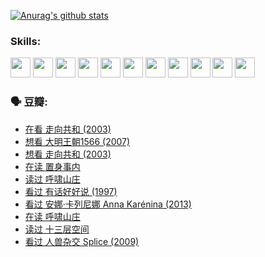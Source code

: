 
[![Anurag's github stats](https://github-readme-stats.vercel.app/api?username=w940853815)](https://github.com/anuraghazra/github-readme-stats)

### Skills:

<code><img height="32" src="https://cdn.jsdelivr.net/npm/simple-icons@v5/icons/python.svg"></code>
<code><img height="32" src="https://cdn.jsdelivr.net/npm/simple-icons@v5/icons/javascript.svg"></code>
<code><img height="32" src="https://cdn.jsdelivr.net/npm/simple-icons@v5/icons/django.svg"></code>
<code><img height="32" src="https://cdn.jsdelivr.net/npm/simple-icons@v5/icons/flask.svg"></code>
<code><img height="32" src="https://cdn.jsdelivr.net/npm/simple-icons@v5/icons/vuetify.svg"></code>
<code><img height="32" src="https://cdn.jsdelivr.net/npm/simple-icons@v5/icons/git.svg"></code>
<code><img height="32" src="https://cdn.jsdelivr.net/npm/simple-icons@v5/icons/docker.svg"></code>
<code><img height="32" src="https://cdn.jsdelivr.net/npm/simple-icons@v5/icons/postgresql.svg"></code>
<code><img height="32" src="https://cdn.jsdelivr.net/npm/simple-icons@v5/icons/elasticsearch.svg"></code>
<code><img height="32" src="https://cdn.jsdelivr.net/npm/simple-icons@v5/icons/macos.svg"></code>
<code><img height="32" src="https://cdn.jsdelivr.net/npm/simple-icons@v5/icons/linux.svg"></code>

### 🗣 豆瓣:

<!-- DOUBAN-ACTIVITIES:START -->
- [在看 走向共和‎ (2003)](https://www.douban.com/people/136069238/status/3711470443/?_i=41257592)
- [想看 大明王朝1566‎ (2007)](https://www.douban.com/people/136069238/status/3710980213/?_i=41257592)
- [想看 走向共和‎ (2003)](https://www.douban.com/people/136069238/status/3710980002/?_i=41257592)
- [在读 置身事内](https://www.douban.com/people/136069238/status/3710472151/?_i=41257592)
- [读过 呼啸山庄](https://www.douban.com/people/136069238/status/3710470617/?_i=41257592)
- [看过 有话好好说‎ (1997)](https://www.douban.com/people/136069238/status/3709833172/?_i=41257592)
- [看过 安娜·卡列尼娜 Anna Karénina‎ (2013)](https://www.douban.com/people/136069238/status/3708942010/?_i=41257592)
- [在读 呼啸山庄](https://www.douban.com/people/136069238/status/3701626992/?_i=41257592)
- [读过 十三层空间](https://www.douban.com/people/136069238/status/3700755247/?_i=41257592)
- [看过 人兽杂交 Splice‎ (2009)](https://www.douban.com/people/136069238/status/3700243036/?_i=41257592)
<!-- DOUBAN-ACTIVITIES:END -->
<!--
**w940853815/w940853815** is a ✨ _special_ ✨ repository because its `README.md` (this file) appears on your GitHub profile.

Here are some ideas to get you started:

- 🔭 I’m currently working on ...
- 🌱 I’m currently learning ...
- 👯 I’m looking to collaborate on ...
- 🤔 I’m looking for help with ...
- 💬 Ask me about ...
- 📫 How to reach me: ...
- 😄 Pronouns: ...
- ⚡ Fun fact: ...
-->
